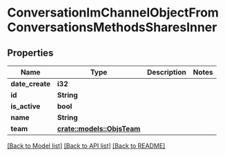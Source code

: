 # ConversationImChannelObjectFromConversationsMethodsSharesInner

## Properties

Name | Type | Description | Notes
------------ | ------------- | ------------- | -------------
**date_create** | **i32** |  | 
**id** | **String** |  | 
**is_active** | **bool** |  | 
**name** | **String** |  | 
**team** | [**crate::models::ObjsTeam**](objs_team.md) |  | 

[[Back to Model list]](../README.md#documentation-for-models) [[Back to API list]](../README.md#documentation-for-api-endpoints) [[Back to README]](../README.md)


